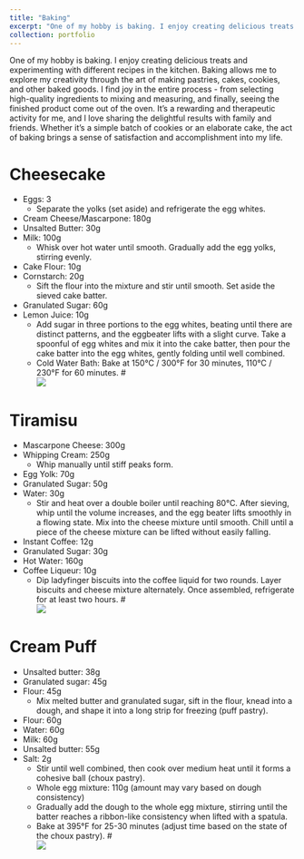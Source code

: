 ```yaml
---
title: "Baking"
excerpt: "One of my hobby is baking. I enjoy creating delicious treats and experimenting with different recipes in the kitchen. Baking allows me to explore my creativity through the art of making pastries, cakes, cookies, and other baked goods. I find joy in the entire process - from selecting high-quality ingredients to mixing and measuring, and finally, seeing the finished product come out of the oven. It’s a rewarding and therapeutic activity for me, and I love sharing the delightful results with family and friends. Whether it’s a simple batch of cookies or an elaborate cake, the act of baking brings a sense of satisfaction and accomplishment into my life."
collection: portfolio
---
```


One of my hobby is baking. I enjoy creating delicious treats and experimenting with different recipes in the kitchen. Baking allows me to explore my creativity through the art of making pastries, cakes, cookies, and other baked goods. I find joy in the entire process - from selecting high-quality ingredients to mixing and measuring, and finally, seeing the finished product come out of the oven. It’s a rewarding and therapeutic activity for me, and I love sharing the delightful results with family and friends. Whether it’s a simple batch of cookies or an elaborate cake, the act of baking brings a sense of satisfaction and accomplishment into my life.

Cheesecake
======
* Eggs: 3
  * Separate the yolks (set aside) and refrigerate the egg whites.
* Cream Cheese/Mascarpone: 180g
* Unsalted Butter: 30g
* Milk: 100g
    * Whisk over hot water until smooth. Gradually add the egg yolks, stirring evenly.
* Cake Flour: 10g
* Cornstarch: 20g
    * Sift the flour into the mixture and stir until smooth. Set aside the sieved cake batter.
* Granulated Sugar: 60g
* Lemon Juice: 10g
    * Add sugar in three portions to the egg whites, beating until there are distinct patterns, and the eggbeater lifts with a slight curve. Take a spoonful of egg whites and mix it into the cake batter, then pour the cake batter into the egg whites, gently folding until well combined.
    * Cold Water Bath: Bake at 150°C / 300°F for 30 minutes, 110°C / 230°F for 60 minutes.
#<br/><img src='/images/500x300.png'>

Tiramisu
======
* Mascarpone Cheese: 300g
* Whipping Cream: 250g
  * Whip manually until stiff peaks form.
* Egg Yolk: 70g
* Granulated Sugar: 50g
* Water: 30g
  * Stir and heat over a double boiler until reaching 80°C. After sieving, whip until the volume increases, and the egg beater lifts smoothly in a flowing state. Mix into the cheese mixture until smooth. Chill until a piece of the cheese mixture can be lifted without easily falling.
* Instant Coffee: 12g
* Granulated Sugar: 30g
* Hot Water: 160g
* Coffee Liqueur: 10g
    * Dip ladyfinger biscuits into the coffee liquid for two rounds. Layer biscuits and cheese mixture alternately. Once assembled, refrigerate for at least two hours.
#<br/><img src='/images/500x300.png'>

Cream Puff
======
* Unsalted butter: 38g
* Granulated sugar: 45g
* Flour: 45g
  * Mix melted butter and granulated sugar, sift in the flour, knead into a dough, and shape it into a long strip for freezing (puff pastry).
* Flour: 60g
* Water: 60g
* Milk: 60g
* Unsalted butter: 55g
* Salt: 2g
    * Stir until well combined, then cook over medium heat until it forms a cohesive ball (choux pastry).
    * Whole egg mixture: 110g (amount may vary based on dough consistency)
    * Gradually add the dough to the whole egg mixture, stirring until the batter reaches a ribbon-like consistency when lifted with a spatula.
    * Bake at 395°F for 25-30 minutes (adjust time based on the state of the choux pastry).
#<br/><img src='/images/500x300.png'>
